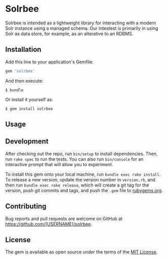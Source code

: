 # Solrbee

Solrbee is intended as a lightweight library for interacting with a modern Solr instance
using a managed schema.  Our intestest is primarily in using Solr as data store, for example,
as an alterative to an RDBMS.

## Installation

Add this line to your application's Gemfile:

```ruby
gem 'solrbee'
```

And then execute:

    $ bundle

Or install it yourself as:

    $ gem install solrbee

## Usage



## Development

After checking out the repo, run `bin/setup` to install dependencies. Then, run `rake spec` to run the tests. You can also run `bin/console` for an interactive prompt that will allow you to experiment.

To install this gem onto your local machine, run `bundle exec rake install`. To release a new version, update the version number in `version.rb`, and then run `bundle exec rake release`, which will create a git tag for the version, push git commits and tags, and push the `.gem` file to [rubygems.org](https://rubygems.org).

## Contributing

Bug reports and pull requests are welcome on GitHub at https://github.com/[USERNAME]/solrbee.

## License

The gem is available as open source under the terms of the [MIT License](https://opensource.org/licenses/MIT).
